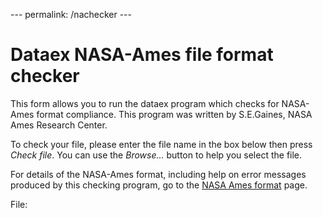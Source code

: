 \--- permalink: /nachecker ---

Dataex NASA-Ames file format checker
====================================

This form allows you to run the dataex program which checks for NASA-Ames format compliance. This program was written by S.E.Gaines, NASA Ames Research Center.

To check your file, please enter the file name in the box below then press _Check file_. You can use the _Browse..._ button to help you select the file.

For details of the NASA-Ames format, including help on error messages produced by this checking program, go to the [NASA Ames format](http://cedadocs.ceda.ac.uk/73/4/index.html) page.

File: